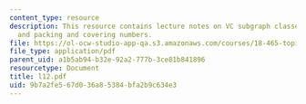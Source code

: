 ```yaml
---
content_type: resource
description: This resource contains lecture notes on VC subgraph classes of functions,
  and packing and covering numbers.
file: https://ol-ocw-studio-app-qa.s3.amazonaws.com/courses/18-465-topics-in-statistics-statistical-learning-theory-spring-2007/9b7a2fe567d036a85384bfa2b9c634e3_l12.pdf
file_type: application/pdf
parent_uid: a1b5ab94-b32e-92a2-777b-3ce81b841896
resourcetype: Document
title: l12.pdf
uid: 9b7a2fe5-67d0-36a8-5384-bfa2b9c634e3
---
```

